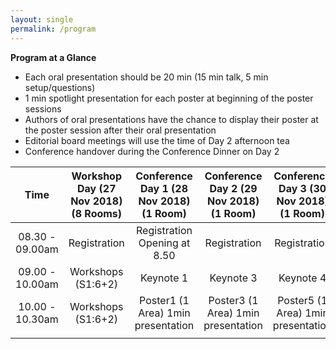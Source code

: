 ```yaml
---
layout: single
permalink: /program
---
```

<!--**Tentative Agenda**<br/>
Mon 26 November: Registration and accommodation services open<br/>
Tue 27 November: Registration, Workshops, Conference Reception<br/>
Wed 28 November: Keynote Speakers, Conference Sessions, Conference Dinner<br/>
Thu 29 November: Keynote Speaker, Conference Sessions<br/>
Fri 30 November: Keynote Speaker, Conference Sessions, Farewell<br/><br/>

Morning Tea, Light Lunch, and Afternoon Tea included from Wednesday to Friday.-->

**Program at a Glance**
- Each oral presentation should be 20 min (15 min talk, 5 min setup/questions)
- 1 min spotlight presentation for each poster at beginning of the poster sessions
- Authors of oral presentations have the chance to display their poster at the poster session after their oral presentation
- Editorial board meetings will use the time of Day 2 afternoon tea
- Conference handover during the Conference Dinner on Day 2

|       Time       | Workshop Day (27 Nov 2018) (8 Rooms) |   Conference Day 1 (28 Nov 2018) (1 Room)  |   Conference Day 2 (29 Nov 2018) (1 Room)  |   Conference Day 3 (30 Nov 2018) (1 Room)   |
|:----------------------:|:------------------------------------:|:------------------------------------------:|:------------------------------------------:|:-------------------------------------------:|
| 08.30 - 09.00am  | Registration                         | Registration Opening at 8.50               | Registration                               | Registration                                |
| 09.00 - 10.00am  |    Workshops (S1:6+2)                |    Keynote 1                               |    Keynote 3                               |    Keynote 4                                |
| 10.00 - 10.30am  |    Workshops (S1:6+2)                |    Poster1 (1 Area)   1min presentation    |    Poster3 (1 Area)   1min presentation    |    Poster5 (1 Area)    1min presentation    |
|                  |                                      |                                            |                                            |                                             |



